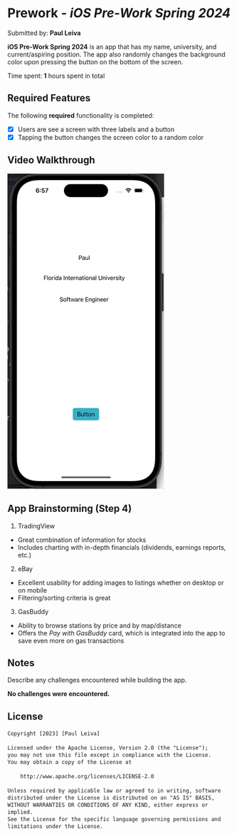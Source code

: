 # Prework - *iOS Pre-Work Spring 2024*

Submitted by: **Paul Leiva**

**iOS Pre-Work Spring 2024** is an app that has my name, university, and current/aspiring position. The app also randomly changes the background color upon pressing the button on the bottom of the screen.

Time spent: **1** hours spent in total

## Required Features

The following **required** functionality is completed:

- [x] Users are see a screen with three labels and a button
- [x] Tapping the button changes the screen color to a random color
 
## Video Walkthrough

![GIF](https://github.com/paul-leiva/iOS101_Pre-work_Spring2024/blob/main/pre-work_GIF.gif)

## App Brainstorming (Step 4)

1. TradingView
  - Great combination of information for stocks
  - Includes charting with in-depth financials (dividends, earnings reports, etc.)
2. eBay
  - Excellent usability for adding images to listings whether on desktop or on mobile
  - Filtering/sorting criteria is great
3. GasBuddy
  - Ability to browse stations by price and by map/distance
  - Offers the *Pay with GasBuddy* card, which is integrated into the app to save even more on gas transactions

## Notes

Describe any challenges encountered while building the app.

**No challenges were encountered.**

## License

    Copyright [2023] [Paul Leiva]

    Licensed under the Apache License, Version 2.0 (the "License");
    you may not use this file except in compliance with the License.
    You may obtain a copy of the License at

        http://www.apache.org/licenses/LICENSE-2.0

    Unless required by applicable law or agreed to in writing, software
    distributed under the License is distributed on an "AS IS" BASIS,
    WITHOUT WARRANTIES OR CONDITIONS OF ANY KIND, either express or implied.
    See the License for the specific language governing permissions and
    limitations under the License.
